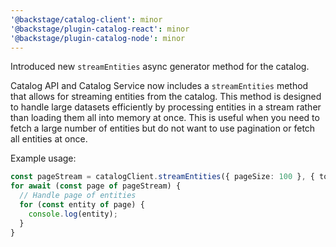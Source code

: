 ```yaml
---
'@backstage/catalog-client': minor
'@backstage/plugin-catalog-react': minor
'@backstage/plugin-catalog-node': minor
---
```


Introduced new `streamEntities` async generator method for the catalog.

Catalog API and Catalog Service now includes a `streamEntities` method that allows for streaming entities from the catalog.
This method is designed to handle large datasets efficiently by processing entities in a stream rather than loading them
all into memory at once. This is useful when you need to fetch a large number of entities but do not want to use pagination
or fetch all entities at once.

Example usage:

```ts
const pageStream = catalogClient.streamEntities({ pageSize: 100 }, { token });
for await (const page of pageStream) {
  // Handle page of entities
  for (const entity of page) {
    console.log(entity);
  }
}
```
